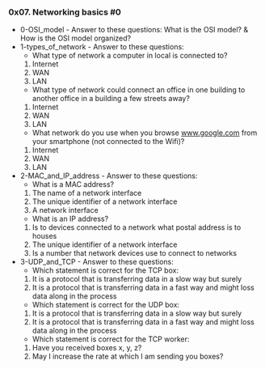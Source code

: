 ### 0x07. Networking basics #0

* 0-OSI_model - Answer to these questions: What is the OSI model? & How is the OSI model organized?
* 1-types_of_network - Answer to these questions:
    * What type of network a computer in local is connected to?
    1. Internet
    2. WAN
    3. LAN
    * What type of network could connect an office in one building to another office in a building a few streets away?
    1. Internet
    2. WAN
    3. LAN
    * What network do you use when you browse www.google.com from your smartphone (not connected to the Wifi)?
    1. Internet
    2. WAN
    3. LAN
* 2-MAC_and_IP_address - Answer to these questions:
    * What is a MAC address?
    1. The name of a network interface
    2. The unique identifier of a network interface
    3. A network interface
    * What is an IP address?
    1. Is to devices connected to a network what postal address is to houses
    2. The unique identifier of a network interface
    3. Is a number that network devices use to connect to networks
* 3-UDP_and_TCP - Answer to these questions:
    * Which statement is correct for the TCP box:
    1. It is a protocol that is transferring data in a slow way but surely
    2. It is a protocol that is transferring data in a fast way and might loss data along in the process
    * Which statement is correct for the UDP box:
    1. It is a protocol that is transferring data in a slow way but surely
    2. It is a protocol that is transferring data in a fast way and might loss data along in the process
    * Which statement is correct for the TCP worker:
    1. Have you received boxes x, y, z?
    2. May I increase the rate at which I am sending you boxes?

